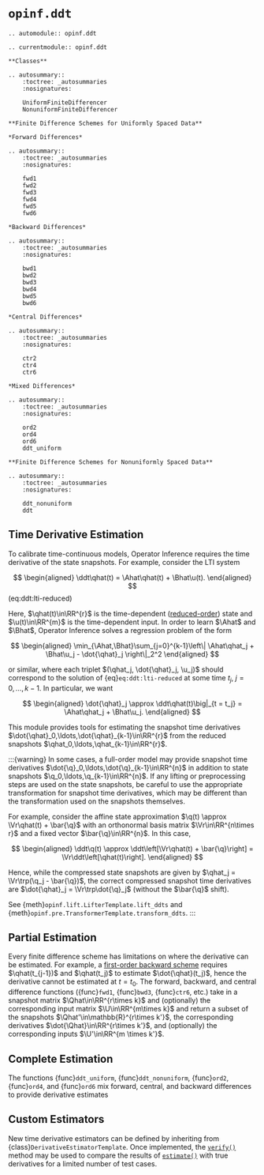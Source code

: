 # `opinf.ddt`

```{eval-rst}
.. automodule:: opinf.ddt

.. currentmodule:: opinf.ddt

**Classes**

.. autosummary::
    :toctree: _autosummaries
    :nosignatures:

    UniformFiniteDifferencer
    NonuniformFiniteDifferencer

**Finite Difference Schemes for Uniformly Spaced Data**

*Forward Differences*

.. autosummary::
    :toctree: _autosummaries
    :nosignatures:

    fwd1
    fwd2
    fwd3
    fwd4
    fwd5
    fwd6

*Backward Differences*

.. autosummary::
    :toctree: _autosummaries
    :nosignatures:

    bwd1
    bwd2
    bwd3
    bwd4
    bwd5
    bwd6

*Central Differences*

.. autosummary::
    :toctree: _autosummaries
    :nosignatures:

    ctr2
    ctr4
    ctr6

*Mixed Differences*

.. autosummary::
    :toctree: _autosummaries
    :nosignatures:

    ord2
    ord4
    ord6
    ddt_uniform

**Finite Difference Schemes for Nonuniformly Spaced Data**

.. autosummary::
    :toctree: _autosummaries
    :nosignatures:

    ddt_nonuniform
    ddt

```

## Time Derivative Estimation

To calibrate time-continuous models, Operator Inference requires the time derivative of the state snapshots.
For example, consider the LTI system

$$
\begin{aligned}
    \ddt\qhat(t)
    = \Ahat\qhat(t) + \Bhat\u(t).
\end{aligned}
$$ (eq:ddt:lti-reduced)

Here, $\qhat(t)\in\RR^{r}$ is the time-dependent ([reduced-order](./basis.ipynb)) state and $\u(t)\in\RR^{m}$ is the time-dependent input.
In order to learn $\Ahat$ and $\Bhat$, Operator Inference solves a regression problem of the form

$$
\begin{aligned}
    \min_{\Ahat,\Bhat}\sum_{j=0}^{k-1}\left\|
    \Ahat\qhat_j + \Bhat\u_j
    - \dot{\qhat}_j
    \right\|_2^2
\end{aligned}
$$

or similar, where each triplet $(\qhat_j, \dot{\qhat}_j, \u_j)$ should correspond to the solution of {eq}`eq:ddt:lti-reduced` at some time $t_j$, $j = 0, \ldots, k - 1$.
In particular, we want

$$
\begin{aligned}
    \dot{\qhat}_j
    \approx \ddt\qhat(t)\big|_{t = t_j}
    = \Ahat\qhat_j + \Bhat\u_j.
\end{aligned}
$$

This module provides tools for estimating the snapshot time derivatives $\dot{\qhat}_0,\ldots,\dot{\qhat}_{k-1}\in\RR^{r}$ from the reduced snapshots $\qhat_0,\ldots,\qhat_{k-1}\in\RR^{r}$.

:::{warning}
In some cases, a full-order model may provide snapshot time derivatives $\dot{\q}_0,\ldots,\dot{\q}_{k-1}\in\RR^{n}$ in addition to state snapshots $\q_0,\ldots,\q_{k-1}\in\RR^{n}$.
If any lifting or preprocessing steps are used on the state snapshots, be careful to use the appropriate transformation for snapshot time derivatives, which may be different than the transformation used on the snapshots themselves.

For example, consider the affine state approximation $\q(t) \approx \Vr\qhat(t) + \bar{\q}$ with an orthonormal basis matrix $\Vr\in\RR^{n\times r}$ and a fixed vector $\bar{\q}\in\RR^{n}$.
In this case,

$$
\begin{aligned}
    \ddt\q(t)
    \approx \ddt\left[\Vr\qhat(t) + \bar{\q}\right]
    = \Vr\ddt\left[\qhat(t)\right].
\end{aligned}
$$

Hence, while the compressed state snapshots are given by $\qhat_j = \Vr\trp(\q_j - \bar{\q})$, the correct compressed snapshot time derivatives are $\dot{\qhat}_j = \Vr\trp\dot{\q}_j$ (without the $\bar{\q}$ shift).

See {meth}`opinf.lift.LifterTemplate.lift_ddts` and {meth}`opinf.pre.TransformerTemplate.transform_ddts`.
:::

## Partial Estimation

Every finite difference scheme has limitations on where the derivative can be estimated.
For example, a [first-order backward scheme](opinf.ddt.bwd1) requires $\qhat(t_{j-1})$ and $\qhat(t_j)$ to estimate $\dot{\qhat}(t_j)$, hence the derivative cannot be estimated at $t = t_0$.
The forward, backward, and central difference functions ({func}`fwd1`, {func}`bwd3`, {func}`ctr6`, etc.) take in a snapshot matrix $\Qhat\in\RR^{r\times k}$ and (optionally) the corresponding input matrix $\U\in\RR^{m\times k}$ and return a subset of the snapshots $\Qhat'\in\mathbb{R}^{r\times k'}$, the corresponding derivatives $\dot{\Qhat}\in\RR^{r\times k'}$, and (optionally) the corresponding inputs $\U'\in\RR^{m \times k'}$.

## Complete Estimation

The functions {func}`ddt_uniform`, {func}`ddt_nonuniform`, {func}`ord2`, {func}`ord4`, and {func}`ord6` mix forward, central, and backward differences to provide derivative estimates

## Custom Estimators

New time derivative estimators can be defined by inheriting from {class}`DerivativeEstimatorTemplate`.
Once implemented, the [`verify()`](opinf.ddt.DerivativeEstimatorTemplate.verify) method may be used to compare the results of [`estimate()`](opinf.ddt.DerivativeEstimatorTemplate.estimate) with true derivatives for a limited number of test cases.
